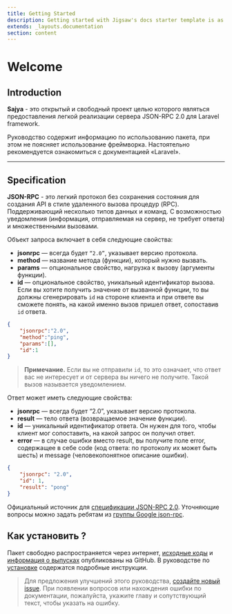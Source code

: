 ```yaml
---
title: Getting Started
description: Getting started with Jigsaw's docs starter template is as easy as 1, 2, 3.
extends: _layouts.documentation
section: content
---
```


# Welcome

## Introduction

**Sajya** - это открытый и свободный проект целью которого являться предоставления легкой реализации сервера JSON-RPC 2.0 для Laravel framework.


Руководство содержит информацию по использованию пакета, при этом не поясняет использование фреймворка. Настоятельно рекомендуется ознакомиться с документацией «Laravel».

----

## Specification 

**JSON-RPC** - это легкий протокол без сохранения состояния для создания API в стиле удаленного вызова процедур (RPC).
Поддерживающий несколько типов данных и команд. С возможностью уведомления (информация, отправляемая на сервер, не требует ответа) и множественными вызовами.

Объект запроса включает в себя следующие свойства:

- **jsonrpc** — всегда будет `“2.0”`, указывает версию протокола.
- **method** — название метода (функции), который нужно вызвать.
- **params** — опциональное свойство, нагрузка к вызову (аргументы функции).
- **id** — опциональное свойство, уникальный идентификатор вызова. Если вы хотите получить значение от вызванной функции, то вы должны сгенерировать `id` на стороне клиента и при ответе вы сможете понять, на какой именно вызов пришел ответ, сопоставив `id` ответа.

```json
{
    "jsonrpc":"2.0",
    "method":"ping",
    "params":[],
    "id":1
}
```

> **Примечание.** Если вы не отправили `id`, то это означает, что ответ вас не интересует и от сервера вы ничего не получите. Такой вызов называется уведомлением.


Ответ может иметь следующие свойства:

- **jsonrpc** — всегда будет “2.0”, указывает версию протокола.
- **result** — тело ответа (возвращаемое значение функции).
- **id** — уникальный идентификатор ответа. Он нужен для того, чтобы клиент мог сопоставить, на какой запрос он получил ответ.
- **error** — в случае ошибки вместо result, вы получите поле error, содержащее в себе code (код ответа: по протоколу их может быть шесть) и message (человекопонятное описание ошибки).

```json
{
    "jsonrpc": "2.0",
    "id": 1,
    "result": "pong"
}
```

Официальный источник для [спецификации JSON-RPC 2.0](http://www.jsonrpc.org/specification). Уточняющие вопросы можно задать ребятам из [группы Google json-rpc](http://groups.google.com/group/json-rpc).


## Как установить ?

Пакет свободно распространяется через интернет, [исходные коды](https://github.com/sajya/server) и [информация о выпусках](https://github.com/sajya/server/releases) опубликованы на GitHub.
В руководстве по [установке](/docs/installation/) содержатся подробные инструкции. 


> Для предложения улучшений этого руководства, [создайте новый issue](https://github.com/sajya/sajya.github.io/issues/new). 
При появлении вопросов или нахождения ошибки по документации, пожалуйста, укажите главу и сопутствующий текст, чтобы указать на ошибку.
